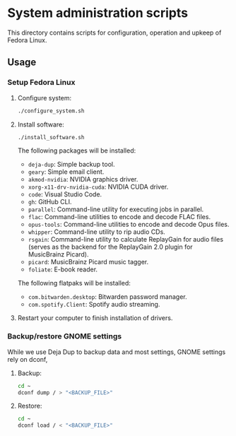 # System administration scripts

This directory contains scripts for configuration, operation and upkeep of Fedora Linux.

## Usage

### Setup Fedora Linux

1. Configure system:

    ```bash
    ./configure_system.sh
    ```

1. Install software:

    ```bash
    ./install_software.sh
    ```

    The following packages will be installed:

    - `deja-dup`: Simple backup tool.
    - `geary`: Simple email client.
    - `akmod-nvidia`: NVIDIA graphics driver.
    - `xorg-x11-drv-nvidia-cuda`: NVIDIA CUDA driver.
    - `code`: Visual Studio Code.
    - `gh`: GitHub CLI.
    - `parallel`: Command-line utility for executing jobs in parallel.
    - `flac`: Command-line utilities to encode and decode FLAC files.
    - `opus-tools`: Command-line utilities to encode and decode Opus files.
    - `whipper`: Command-line utility to rip audio CDs.
    - `rsgain`: Command-line utility to calculate ReplayGain for audio files (serves as the backend for the ReplayGain 2.0 plugin for MusicBrainz Picard).
    - `picard`: MusicBrainz Picard music tagger.
    - `foliate`: E-book reader.

    The following flatpaks will be installed:

    - `com.bitwarden.desktop`: Bitwarden password manager.
    - `com.spotify.Client`: Spotify audio streaming.

1. Restart your computer to finish installation of drivers.

### Backup/restore GNOME settings

While we use Deja Dup to backup data and most settings, GNOME settings rely on dconf,

1. Backup:

    ```bash
    cd ~
    dconf dump / > "<BACKUP_FILE>"
    ```

2. Restore:

    ```bash
    cd ~
    dconf load / < "<BACKUP_FILE>"
    ```


